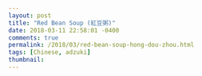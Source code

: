 ```yaml
---
layout: post
title: "Red Bean Soup (紅豆粥)"
date: 2018-03-11 22:58:01 -0400
comments: true
permalink: /2018/03/red-bean-soup-hong-dou-zhou.html
tags: [Chinese, adzuki]
thumbnail: 
---
```

